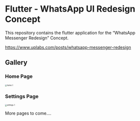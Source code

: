 # Flutter - WhatsApp UI Redesign Concept

This repository contains the flutter application for the “WhatsApp Messenger Redesign” Concept.

https://www.uplabs.com/posts/whatsapp-messenger-redesign

## Gallery

### Home Page

<img src="S:\projects\flutter_practice\whatsapp_redesign_ios\README\home-1.png" alt="home-1" style="zoom:40%;" />

### Settings Page

<img src="S:\projects\flutter_practice\whatsapp_redesign_ios\README\settings-1.png" alt="settings-1" style="zoom:40%;" />

More pages to come....

